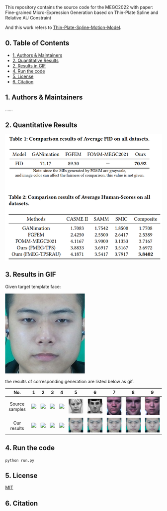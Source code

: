 This repository contains the source code for the MEGC2022 with paper: Fine-grained Micro-Expression Generation based on Thin-Plate Spline and Relative AU Constraint 

And this work refers to [Thin-Plate-Spline-Motion-Model](https://github.com/yoyo-nb/Thin-Plate-Spline-Motion-Model).

## 0. Table of Contents
* [1. Authors & Maintainers](#1-authors---maintainers)
* [2. Quantitative Results](#2-quantitative-results)
* [2. Results in GIF](#3-results-in-gif)
* [4. Run the code](#4-run-the-code)
* [5. License](#5-license)
* [6. Citation](#6-citation)

## 1. Authors & Maintainers
……

## 2. Quantitative Results
<img src="./sup-mat/上传1-Quantitative Results.png">

## 3. Results in GIF
Given target template face:

<img src="./sup-mat/gif/T_1-Template_Male_Asian.jpg">

the results of corresponding generation are listed below as gif.

| No.             | 1    | 2    | 3    | 4    | 5    | 6    | 7    | 8    | 9    |
| :-------------: | :--: | :--: | :--: | :--: | :--: | :--: | :--: | :--: | :--: | 
|  Source samples | <img src="./sup-mat/gif/1_1-Negative_EP19_06f.gif"> | <img src="./sup-mat/gif/1_2-Positive_EP01_01f.gif"> | <img src="./sup-mat/gif/1_3-Surprise_EP01_13.gif"> | <img src="./sup-mat/gif/1_4-Negative_018_3_1.gif"> | <img src="./sup-mat/gif/1_5-Positive_022_3_3.gif"> | <img src="./sup-mat/gif/1_6-Surprise_007_7_1.gif"> | <img src="./sup-mat/gif/1_7-Negative_s11_ne_02.gif"> | <img src="./sup-mat/gif/1_8-Positive_s3_po_05.gif"> | <img src="./sup-mat/gif/1_9-Surprise_s20_sur_01.gif"> |
|  Our results    | <img src="./sup-mat/gif/2_1-Negative_EP19_06f-Template_Male_Asian.gif"> | <img src="./sup-mat/gif/2_2-Positive_EP01_01f-Template_Male_Asian .gif"> | <img src="./sup-mat/gif/2_3-Surprise_EP01_13-Template_Male_Asian.gif"> | <img src="./sup-mat/gif/2_4-Negative_018_3_1-Template_Male_Asian.gif"> | <img src="./sup-mat/gif/2_5-Positive_022_3_3-Template_Male_Asian.gif"> | <img src="./sup-mat/gif/2_6-Surprise_007_7_1-Template_Male_Asian.gif"> | <img src="./sup-mat/gif/2_7-Negative_s11_ne_02-Template_Male_Asian.gif"> | <img src="./sup-mat/gif/2_8-Positive_s3_po_05-Template_Male_Asian.gif"> | <img src="./sup-mat/gif/2_9-Surprise_s20_sur_01-Template_Male_Asian.gif"> |

## 4. Run the code
`python run.py`

## 5. License
[MIT](https://github.com/Necolizer/Facial-Prior-Based-FOMM/blob/main/LICENSE)

## 6. Citation

